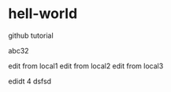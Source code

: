 # hell-world
github tutorial

abc32

edit from local1
edit from local2
edit from local3

edidt 4 dsfsd

